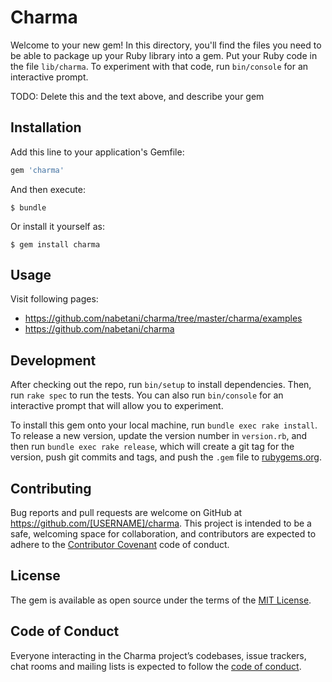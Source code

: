 # Charma

Welcome to your new gem! In this directory, you'll find the files you need to be able to package up your Ruby library into a gem. Put your Ruby code in the file `lib/charma`. To experiment with that code, run `bin/console` for an interactive prompt.

TODO: Delete this and the text above, and describe your gem

## Installation

Add this line to your application's Gemfile:

```ruby
gem 'charma'
```

And then execute:

    $ bundle

Or install it yourself as:

    $ gem install charma

## Usage

Visit following pages:

* https://github.com/nabetani/charma/tree/master/charma/examples
* https://github.com/nabetani/charma

## Development

After checking out the repo, run `bin/setup` to install dependencies. Then, run `rake spec` to run the tests. You can also run `bin/console` for an interactive prompt that will allow you to experiment.

To install this gem onto your local machine, run `bundle exec rake install`. To release a new version, update the version number in `version.rb`, and then run `bundle exec rake release`, which will create a git tag for the version, push git commits and tags, and push the `.gem` file to [rubygems.org](https://rubygems.org).

## Contributing

Bug reports and pull requests are welcome on GitHub at https://github.com/[USERNAME]/charma. This project is intended to be a safe, welcoming space for collaboration, and contributors are expected to adhere to the [Contributor Covenant](http://contributor-covenant.org) code of conduct.

## License

The gem is available as open source under the terms of the [MIT License](https://opensource.org/licenses/MIT).

## Code of Conduct

Everyone interacting in the Charma project’s codebases, issue trackers, chat rooms and mailing lists is expected to follow the [code of conduct](https://github.com/[USERNAME]/charma/blob/master/CODE_OF_CONDUCT.md).
